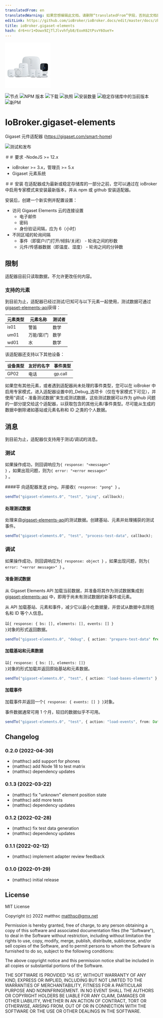 ```yaml
---
translatedFrom: en
translatedWarning: 如果您想编辑此文档，请删除“translatedFrom”字段，否则此文档将再次自动翻译
editLink: https://github.com/ioBroker/ioBroker.docs/edit/master/docs/zh-cn/adapterref/iobroker.gigaset-elements/README.md
title: ioBroker.gigaset-elements
hash: dr6+nr1+Dowx9ZjTlJlvvhfyb8/EoxK62tPsvY6OueY=
---
```

![标识](../../../en/adapterref/iobroker.gigaset-elements/admin/gigaset-elements.png)

![节点](https://img.shields.io/node/v-lts/iobroker.gigaset-elements)
![NPM 版本](https://img.shields.io/npm/v/iobroker.gigaset-elements.svg)
![下载](https://img.shields.io/npm/dm/iobroker.gigaset-elements.svg)
![执照](https://img.shields.io/npm/l/iobroker.gigaset-elements)
![安装数量](https://iobroker.live/badges/gigaset-elements-installed.svg)
![稳定存储库中的当前版本](https://iobroker.live/badges/gigaset-elements-stable.svg)
![新PM](https://nodei.co/npm/iobroker.gigaset-elements.png?downloads=true)

# IoBroker.gigaset-elements
Gigaset 元件适配器 (https://gigaset.com/smart-home)

![测试和发布](https://github.com/matthsc/ioBroker.gigaset-elements/workflows/Test%20and%20Release/badge.svg)

＃＃ 要求
-NodeJS >= 12.x
- ioBroker >= 3.x，管理员 >= 5.x
- Gigaset 元素系统

＃＃ 安装
在适配器成为最新或稳定存储库的一部分之前，您可以通过在 ioBroker 中启用专家模式来安装最新版本，并从 npm 或 github 安装适配器。

安装后，创建一个新实例并配置设置：

- 访问 Gigaset Elements 云的连接设置
    -   电子邮件
    -   密码
    - 身份验证间隔，应为 6（小时）
- 不同区域的轮询间隔
    - 事件（即窗户/门打开/倾斜/关闭） - 轮询之间的秒数
    - 元件/传感器数据（即温度、湿度） - 轮询之间的分钟数

## 限制
适配器目前只读取数据，不允许更改任何内容。

### 支持的元素
到目前为止，适配器已经过测试/已知可与以下元素一起使用，测试数据可通过[gigaset-elements-api](https://github.com/matthsc/gigaset-elements-api)获得：

|元素类型 |元素名称 |测试者 |
| ------------ | --------------------- | --------- |
| is01 |警笛 |数学 |
| um01 |万能/窗/门 |数学 |
| wd01 |水 |数学 |

该适配器还支持以下其他设备：

|设备类型 |友好的名字 |事件类型 |
| ----------- | ------------- | ----------- |
| GP02 |电话 | gp.call |

如果您有其他元素，或者遇到适配器尚未处理的事件类型，您可以在 ioBroker 中启用专家模式，进入适配器设置中的_Debug_选项卡（仅在专家模式下可见），并使用“调试 - 准备测试数据”来生成测试数据，这些测试数据可以作为 github 问题的一部分提交给这个适配器，以获取包含的其他元素/事件类型。尽可能从生成的数据中删除诸如基站或元素名称和 ID 之类的个人数据。

## 消息
到目前为止，适配器仅支持用于测试/调试的消息。

### 测试
如果操作成功，则回调响应为<code>{ response: &quot;&lt;message&gt;&quot; }</code> ，如果出现问题，则为<code>{ error: &quot;&lt;error message&gt;&quot; }</code> 。

####平
向适配器发送 ping，并接收<code>{ response: &quot;pong&quot; }</code> 。

```ts
sendTo("gigaset-elements.0", "test", "ping", callback);
```

#### 处理测试数据
处理来自[gigaset-elements-api](https://github.com/matthsc/gigaset-elements-api)的测试数据。创建基站、元素并处理捕获的测试事件。

```ts
sendTo("gigaset-elements.0", "test", "process-test-data", callback);
```

### 调试
如果操作成功，则回调响应为<code>{ response: object }</code> ，如果出现问题，则为<code>{ error: &quot;&lt;error message&gt;&quot; }</code> 。

#### 准备测试数据
从 Gigaset Elements API 加载当前数据，并准备将其作为测试数据集成到 [gigaset-elements-api](https://github.com/matthsc/gigaset-elements-api) 中，即用于尚未有测试数据的新事件或元素。

从 API 加载基站、元素和事件，减少它以最小化数据量，并尝试从数据中去除姓名和 ID 等个人信息。

以<code>{ response: { bs: [], elements: [], events: [] } }</code>对象的形式返回数据。

```ts
sendTo("gigaset-elements.0", "debug", { action: "prepare-test-data" from?: Date }, callback);
```

#### 加载基站和元素数据
以<code>{ response: { bs: [], elements: []} }</code>对象的形式加载并返回原始基站和元素数据。

```ts
sendTo("gigaset-elements.0", "test", { action: "load-bases-elements" }, callback);
```

#### 加载事件
加载事件并返回一个<code>{ response: { events: [] } }</code>对象。

事件数据通常可用 1 个月，较旧的数据似乎不可用。

```ts
sendTo("gigaset-elements.0", "test", { action: "load-events", from: Date, to: Date }, callback);
```

## Changelog

<!--
    Placeholder for the next version (at the beginning of the line):
    ### **WORK IN PROGRESS**
-->
### 0.2.0 (2022-04-30)

-   (matthsc) add support for phones
-   (matthsc) add Node 18 to test matrix
-   (matthsc) dependency updates

### 0.1.3 (2022-03-22)

-   (matthsc) fix "unknown" element position state
-   (matthsc) add more tests
-   (matthsc) dependency updates

### 0.1.2 (2022-02-28)

-   (matthsc) fix test data generation
-   (matthsc) dependency updates

### 0.1.1 (2022-02-12)

-   (matthsc) implement adapter review feedback

### 0.1.0 (2022-01-29)

-   (matthsc) initial release

## License

MIT License

Copyright (c) 2022 matthsc <matthsc@gmx.net>

Permission is hereby granted, free of charge, to any person obtaining a copy
of this software and associated documentation files (the "Software"), to deal
in the Software without restriction, including without limitation the rights
to use, copy, modify, merge, publish, distribute, sublicense, and/or sell
copies of the Software, and to permit persons to whom the Software is
furnished to do so, subject to the following conditions:

The above copyright notice and this permission notice shall be included in all
copies or substantial portions of the Software.

THE SOFTWARE IS PROVIDED "AS IS", WITHOUT WARRANTY OF ANY KIND, EXPRESS OR
IMPLIED, INCLUDING BUT NOT LIMITED TO THE WARRANTIES OF MERCHANTABILITY,
FITNESS FOR A PARTICULAR PURPOSE AND NONINFRINGEMENT. IN NO EVENT SHALL THE
AUTHORS OR COPYRIGHT HOLDERS BE LIABLE FOR ANY CLAIM, DAMAGES OR OTHER
LIABILITY, WHETHER IN AN ACTION OF CONTRACT, TORT OR OTHERWISE, ARISING FROM,
OUT OF OR IN CONNECTION WITH THE SOFTWARE OR THE USE OR OTHER DEALINGS IN THE
SOFTWARE.